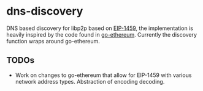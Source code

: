 # dns-discovery

DNS based discovery for libp2p based on [EIP-1459](https://eips.ethereum.org/EIPS/eip-1459), the implementation is heavily inspired by the code found in [go-ethereum](https://github.com/ethereum/go-ethereum/tree/master/p2p/dnsdisc).
Currently the discovery function wraps around go-ethereum. 

## TODOs
 - Work on changes to go-ethereum that allow for EIP-1459 with various network address types. Abstraction of encoding decoding.
